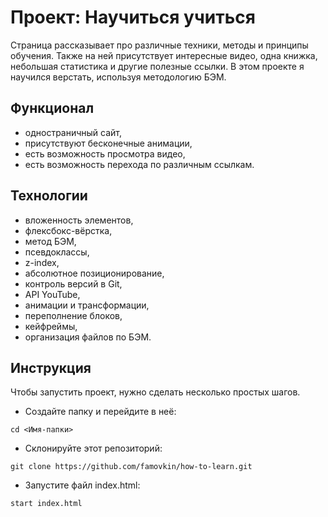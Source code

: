 # Проект: Научиться учиться

Страница рассказывает про различные техники, методы и принципы обучения. Также на ней присутствует интересные видео, одна книжка, небольшая статистика и другие полезные ссылки. В этом проекте я научился верстать, используя методологию БЭМ.

## Функционал
* одностраничный сайт,
* присутствуют бесконечные анимации,
* есть возможность просмотра видео,
* есть возможность перехода по различным ссылкам.

## Технологии
* вложенность элементов,
* флексбокс-вёрстка,
* метод БЭМ,
* псевдоклассы,
* z-index,
* абсолютное позиционирование,
* контроль версий в Git,
* API YouTube,
* анимации и трансформации,
* переполнение блоков,
* кейфреймы,
* организация файлов по БЭМ.

## Инструкция

Чтобы запустить проект, нужно сделать несколько простых шагов.

- Создайте папку и перейдите в неё:

```
cd <Имя-папки>
```

- Склонируйте этот репозиторий:

```
git clone https://github.com/famovkin/how-to-learn.git
```

- Запустите файл index.html:

```
start index.html
```
